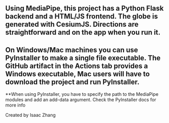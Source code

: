 Using MediaPipe, this project has a Python Flask backend and a HTML/JS frontend. The globe is generated with CesiumJS. Directions are straightforward and on the app when you run it.
--
On Windows/Mac machines you can use PyInstaller to make a single file executable. The GitHub artifact in the Actions tab provides a Windows executable, Mac users will have to download the project and run PyInstaller.
--
**When using PyInstaller, you have to specify the path to the MediaPipe modules and add an add-data argument. Check the PyInstaller docs for more info

Created by Isaac Zhang
